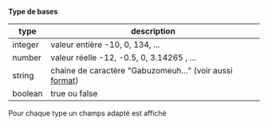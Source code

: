 **Type de bases**

|type|description|
|----|----|
|integer|valeur entière -10, 0, 134, ... |
|number|valeur réelle -12, -0.5, 0, 3.14265 , ... |
|string|chaine de caractère \"Gabuzomeuh...\" (voir aussi [format](#format)) | 
|boolean| true ou false|

Pour chaque type un champs adapté est affiché

